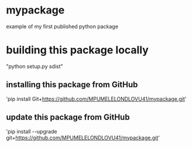 # mypackage
example of my first published python package

# building this package locally
"python setup.py sdist"

## installing this package from GitHub
'pip install Git+https://github.com/MPUMELELONDLOVU41/mypackage.git'

## update this package from GitHub
'pip install --upgrade git+https://github.com/MPUMELELONDLOVU41/mypackage.git'
